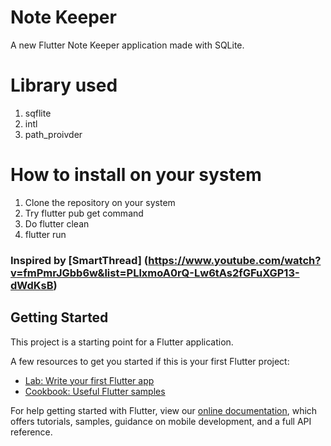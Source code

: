 # Note Keeper

A new Flutter Note Keeper application made with SQLite. 

# Library used
1) sqflite
2) intl
3) path_proivder

# How to install on your system

1) Clone the repository on your system
2) Try flutter pub get command
3) Do flutter clean
4) flutter run

### Inspired by [SmartThread] (https://www.youtube.com/watch?v=fmPmrJGbb6w&list=PLlxmoA0rQ-Lw6tAs2fGFuXGP13-dWdKsB)

## Getting Started

This project is a starting point for a Flutter application.

A few resources to get you started if this is your first Flutter project:

- [Lab: Write your first Flutter app](https://flutter.dev/docs/get-started/codelab)
- [Cookbook: Useful Flutter samples](https://flutter.dev/docs/cookbook)

For help getting started with Flutter, view our
[online documentation](https://flutter.dev/docs), which offers tutorials,
samples, guidance on mobile development, and a full API reference.
